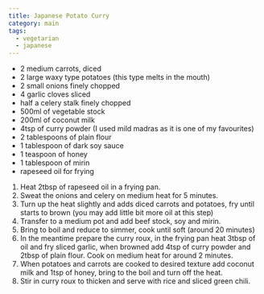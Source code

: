 ```yaml
---
title: Japanese Potato Curry
category: main
tags:
  - vegetarian
  - japanese
---
```


- 2 medium carrots, diced
- 2 large waxy type potatoes (this type melts in the mouth)
- 2 small onions finely chopped
- 4 garlic cloves sliced
- half a celery stalk finely chopped
- 500ml of vegetable stock
- 200ml of coconut milk
- 4tsp of curry powder (I used mild madras as it is one of my favourites)
- 2 tablespoons of plain flour
- 1 tablespoon of dark soy sauce
- 1 teaspoon of honey
- 1 tablespoon of mirin
- rapeseed oil for frying

1. Heat 2tbsp of rapeseed oil in a frying pan.
1. Sweat the onions and celery on medium heat for 5 minutes.
1. Turn up the heat slightly and adds diced carrots and potatoes, fry until starts to brown (you may add little bit more oil at this step)
1. Transfer to a medium pot and add beef stock, soy and mirin.
1. Bring to boil and reduce to simmer, cook until soft (around 20 minutes)
1. In the meantime prepare the curry roux, in the frying pan heat 3tbsp of oil and fry sliced garlic, when browned add 4tsp of curry powder and 2tbsp of plain flour. Cook on medium heat for around 2 minutes.
1. When potatoes and carrots are cooked to desired texture add coconut milk and 1tsp of honey, bring to the boil and turn off the heat.
1. Stir in curry roux to thicken and serve with rice and sliced green chili.
